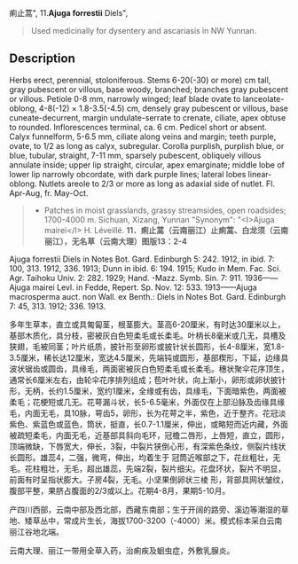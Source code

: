 痢止蒿",
11.**Ajuga forrestii** Diels",

> Used medicinally for dysentery and ascariasis in NW Yunnan.

## Description
Herbs erect, perennial, stoloniferous. Stems 6-20(-30) or more) cm tall, gray pubescent or villous, base woody, branched; branches gray pubescent or villous. Petiole 0-8 mm, narrowly winged; leaf blade ovate to lanceolate-oblong, 4-8(-12) × 1.8-3.5(-4.5) cm, densely gray pubescent or villous, base cuneate-decurrent, margin undulate-serrate to crenate, ciliate, apex obtuse to rounded. Inflorescences terminal, ca. 6 cm. Pedicel short or absent. Calyx funnelform, 5-6.5 mm, ciliate along veins and margin; teeth purple, ovate, to 1/2 as long as calyx, subregular. Corolla purplish, purplish blue, or blue, tubular, straight, 7-11 mm, sparsely pubescent, obliquely villous annulate inside; upper lip straight, circular, apex emarginate; middle lobe of lower lip narrowly obcordate, with dark purple lines; lateral lobes linear-oblong. Nutlets areole to 2/3 or more as long as adaxial side of nutlet. Fl. Apr-Aug, fr. May-Oct.

> * Patches in moist grasslands, grassy streamsides, open roadsides; 1700-4000 m. Sichuan, Xizang, Yunnan
  "Synonym": "&lt;I&gt;Ajuga mairei&lt;/I&gt; H. Léveillé.
**11．痢止蒿（云南丽江）止痢蒿、白龙须（云南丽江），无名草（云南大理）图版13：2-4**

Ajuga forrestii Diels in Notes Bot. Gard. Edinburgh 5: 242. 1912, in ibid. 7: 100, 313. 1912, 336. 1913; Dunn in ibid. 6: 194. 1915; Kudo in Mem. Fac. Sci. Agr. Taihoku Univ. 2: 282. 1929; Hand. -Mazz. Symb. Sin. 7: 911. 1936——Ajuga mairei Levl. in Fedde, Repert. Sp. Nov. 12: 533. 1913——Ajuga macrosperma auct. non Wall. ex Benth.: Diels in Notes Bot. Gard. Edinburgh 7: 45, 313. 1912; 336. 1913.

多年生草本，直立或具匍匐茎，根茎膨大。茎高6-20厘米，有时达30厘米以上，基部木质化，具分枝，密被灰白色短柔毛或长柔毛。叶柄长8毫米或几无，具槽及狭翅，毛被同茎；叶片纸质，披针形至卵形或披针状长圆形，长4-8厘米，宽1.8-3.5厘米，稀长达12厘米，宽达4.5厘米，先端钝或圆形，基部楔形，下延，边缘具波状锯齿或圆齿，具缘毛，两面密被灰白色短柔毛或长柔毛。穗状聚伞花序顶生，通常长6厘米左右，由轮伞花序排列组成；苞叶叶状，向上渐小，卵形或卵状披针形，无柄，长约1.5厘米，宽约1厘米，全缘或有齿，具缘毛，下面暗紫色，两面被柔毛；花梗短或几无。花萼漏斗状，长5-6.5毫米，外面仅在上部沿脉及齿缘具缘毛，内面无毛，具10脉，萼齿5，卵形，长为花萼之半，紫色，近于整齐。花冠淡紫色、紫蓝色或蓝色，筒状，挺直，长0.7-1.1厘米，伸出，或略短而近内藏，外面被疏短柔毛，内面无毛，近基部具斜向毛环，冠檐二唇形，上唇短，直立，圆形，顶端微缺，下唇宽大，伸长，3裂，中裂片狭倒心形，有深紫色条纹，侧裂片线状长圆形。雄蕊4，二强，微弯，伸出，均着生于 冠筒近喉部之下，花丝粗壮，无毛。花柱粗壮，无毛，超出雄蕊，先端2裂，裂片细尖。花盘环状，裂片不明显，前面有时呈指状膨大。子房4裂，无毛。小坚果倒卵状三棱 形，背部具网状皱纹，腹部平整，果脐占腹面的2/3或以上。花期4-8月，果期5-10月。

产四川西部，云南中部及西北部，西藏东南部；生于开阔的路旁、溪边等潮湿的草地、矮草丛中，常成片生长，海拔1700-3200（-4000）米。模式标本采白云南丽江谷地北端。

云南大理、丽江一带用全草入药，治痢疾及蛔虫症，外敷乳腺炎。
